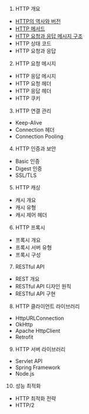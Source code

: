1. HTTP 개요
- [HTTP의 역사와 버전](HTTP의%20역사와%20버전/README.md)
- [HTTP 메서드](HTTP%20메서드/README.md)
- [HTTP 요청과 응답 메시지 구조](HTTP%20요청과%20응답%20메시지%20구조/README.md)
- HTTP 상태 코드
- HTTP 요청과 응답

2. HTTP 요청 메시지
- HTTP 응답 메시지
- HTTP 요청 헤더
- HTTP 응답 헤더
- HTTP 쿠키

3. HTTP 연결 관리
- Keep-Alive
- Connection 헤더
- Connection Pooling

4. HTTP 인증과 보안
- Basic 인증
- Digest 인증
- SSL/TLS

5. HTTP 캐싱
- 캐시 개요
- 캐시 유형
- 캐시 제어 헤더

6. HTTP 프록시
- 프록시 개요
- 프록시 서버 유형
- 프록시 구성

7. RESTful API
- REST 개요
- RESTful API 디자인 원칙
- RESTful API 구현

8. HTTP 클라이언트 라이브러리
- HttpURLConnection
- OkHttp
- Apache HttpClient
- Retrofit

9. HTTP 서버 라이브러리
- Servlet API
- Spring Framework
- Node.js

10. 성능 최적화
- HTTP 최적화 전략
- HTTP/2